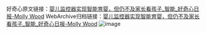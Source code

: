 好奇心原文链接：[婴儿监控器实现智能育婴，但仍不及家长看孩子_智能_好奇心日报-Molly Wood](https://www.qdaily.com/articles/4221.html)
WebArchive归档链接：[婴儿监控器实现智能育婴，但仍不及家长看孩子_智能_好奇心日报-Molly Wood](http://web.archive.org/web/20190623154019/https://www.qdaily.com/articles/4221.html)
![image](http://ww3.sinaimg.cn/large/007d5XDpgy1g3vexctjb9j30u02vmwve)